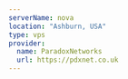 ```yaml
---
serverName: nova
location: "Ashburn, USA"
type: vps
provider:
  name: ParadoxNetworks
  url: https://pdxnet.co.uk
---
```

